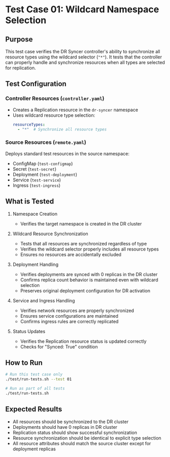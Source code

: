 # Test Case 01: Wildcard Namespace Selection

## Purpose
This test case verifies the DR Syncer controller's ability to synchronize all resource types using the wildcard selector (`"*"`). It tests that the controller can properly handle and synchronize resources when all types are selected for replication.

## Test Configuration

### Controller Resources (`controller.yaml`)
- Creates a Replication resource in the `dr-syncer` namespace
- Uses wildcard resource type selection:
  ```yaml
  resourceTypes:
    - "*"  # Synchronize all resource types
  ```

### Source Resources (`remote.yaml`)
Deploys standard test resources in the source namespace:
- ConfigMap (`test-configmap`)
- Secret (`test-secret`)
- Deployment (`test-deployment`)
- Service (`test-service`)
- Ingress (`test-ingress`)

## What is Tested
1. Namespace Creation
   - Verifies the target namespace is created in the DR cluster

2. Wildcard Resource Synchronization
   - Tests that all resources are synchronized regardless of type
   - Verifies the wildcard selector properly includes all resource types
   - Ensures no resources are accidentally excluded

3. Deployment Handling
   - Verifies deployments are synced with 0 replicas in the DR cluster
   - Confirms replica count behavior is maintained even with wildcard selection
   - Preserves original deployment configuration for DR activation

4. Service and Ingress Handling
   - Verifies network resources are properly synchronized
   - Ensures service configurations are maintained
   - Confirms ingress rules are correctly replicated

5. Status Updates
   - Verifies the Replication resource status is updated correctly
   - Checks for "Synced: True" condition

## How to Run
```bash
# Run this test case only
./test/run-tests.sh --test 01

# Run as part of all tests
./test/run-tests.sh
```

## Expected Results
- All resources should be synchronized to the DR cluster
- Deployments should have 0 replicas in DR cluster
- Replication status should show successful synchronization
- Resource synchronization should be identical to explicit type selection
- All resource attributes should match the source cluster except for deployment replicas
